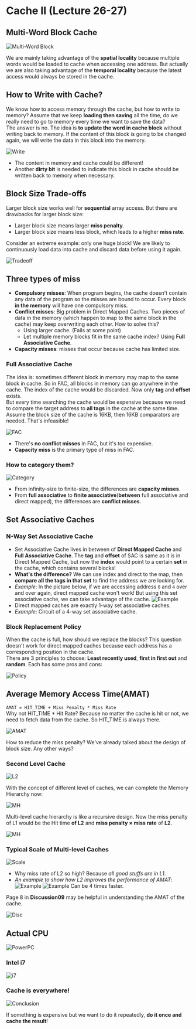 # Cache II (Lecture 26-27)

## Multi-Word Block Cache

![Multi-Word Block](./Image/Week10/Week10-1.png)

We are mainly taking advantage of the **spatial locality** because multiple words would be loaded to cache when accessing one address. But actually we are also taking advantage of the **temporal locality** because the latest access would always be stored in the cache.  

## How to Write with Cache?

We know how to access memory through the cache, but how to write to memory? Assume that we keep **loading then saving** all the time, do we really need to go to memory every time we want to save the data?  
The answer is no. The idea is **to update the word in cache block** without writing back to memory. If the content of this block is going to be changed again, we will write the data in this block into the memory.  

![Write](./Image/Week10/Week10-2.png)

- The content in memory and cache could be different!
- Another **dirty bit** is needed to indicate this block in cache should be written back to memory when necessary.

## Block Size Trade-offs

Larger block size works well for **sequential** array access. But there are drawbacks for larger block size:

- Larger block size means larger **miss penalty**.
- Larger block size means less block, which leads to a higher **miss rate**.

Consider an extreme example: only one huge block! We are likely to continuously load data into cache and discard data before using it again.

![Tradeoff](./Image/Week10/Week10-3.png)

## Three types of miss

- **Compulsory misses**: When program begins, the cache doesn't contain any data of the program so the misses are bound to occur. Every block **in the memory** will have one compulsory miss.
- **Conflict misses**: Big problem in Direct Mapped Caches. Two pieces of data in the memory (which happen to map to the same block in the cache) may keep overwriting each other. How to solve this?
  - Using larger cache. (Fails at some point)
  - Let multiple memory blocks fit in the same cache index? Using **Full Associative Cache**.
- **Capacity misses**: misses that occur because cache has limited size.

### Full Associative Cache

The idea is: sometimes different block in memory may map to the same block in cache. So in FAC, all blocks in memory can go anywhere in the cache. The index of the cache would be discarded. Now only **tag** and **offset** exists.  
But every time searching the cache would be expensive because we need to compare the target address to **all tags** in the cache at the same time. Assume the block size of the cache is 16KB, then 16KB comparators are needed. That's infeasible!  

![FAC](./Image/Week10/Week10-4.png)

- There's **no conflict misses** in FAC, but it's too expensive.
- **Capacity miss** is the primary type of miss in FAC.

### How to category them?

![Category](./Image/Week10/Week10-5.png)

- From infinity-size to finite-size, the differences are **capacity misses**.
- From **full associative** to **finite associative**(**between** full associative and direct mapped), the differences are **conflict misses**.

## Set Associative Caches

### N-Way Set Associative Cache

- Set Associative Cache lives in between of **Direct Mapped Cache** and **Full Associative Cache**. The **tag** and **offset** of SAC is same as it is in Direct Mapped Cache, but now the **index** would point to a certain **set** in the cache, which contains several blocks!
- **What's the difference?**
  We can use index and direct to the map, then **compare all the tags in that set** to find the address we are looking for.
- *Example*: In the picture below, if we are accessing address `0` and `4` over and over again, direct mapped cache won't work! But using this set associative cache, we can take advantage of the cache.
  ![Example](./Image/Week10/Week10-6.png)
- Direct mapped caches are exactly 1-way set associative caches.
- *Example*: Circuit of a 4-way set associative cache. 

### Block Replacement Policy

When the cache is full, how should we replace the blocks? This question doesn't work for direct mapped caches because each address has a corresponding position in the cache.  
There are 3 principles to choose: **Least recently used**, **first in first out** and **random**. Each has some pros and cons:

![Policy](./Image/Week10/Week10-8.png)

## Average Memory Access Time(AMAT)

`AMAT = HIT_TIME + Miss Penalty * Miss Rate`  
Why not HIT_TIME * Hit Rate? Because no matter the cache is hit or not, we need to fetch data from the cache. So HIT_TIME is always there.  


![AMAT](./Image/Week10/Week10-9.png)

How to reduce the miss penalty? We've already talked about the design of block size. Any other ways?  

### **Second Level Cache**

![L2](./Image/Week10/Week10-10.png)

With the concept of different level of caches, we can complete the Memory Hierarchy now:

![MH](./Image/Week10/Week10-11.png)

Multi-level cache hierarchy is like a recursive design. Now the miss penalty of L1 would be the Hit time **of L2** and **miss penalty $\times$ miss rate** of **L2**.  

![MH](./Image/Week10/Week10-12.png)

### Typical Scale of Multi-level Caches

![Scale](./Image/Week10/Week10-13.png)

- Why miss rate of L2 so high? Because *all good stuffs are in L1*.
- *An example to show how L2 improves the performance of AMAT*:
  ![Example](./Image/Week10/Week10-14.png)
  ![Example](./Image/Week10/Week10-15.png)
  Can be 4 times faster.

Page 8 in **Discussion09** may be helpful in understanding the AMAT of the cache.

![Disc](./Image/Week10/Week10-23.png)

## Actual CPU

![PowerPC](./Image/Week10/Week10-16.png)

### Intel i7

![i7](./Image/Week10/Week10-17.png)

### Cache is everywhere!

![Conclusion](./Image/Week10/Week10-18.png)

If something is expensive but we want to do it repeatedly, **do it once and cache the result**!
